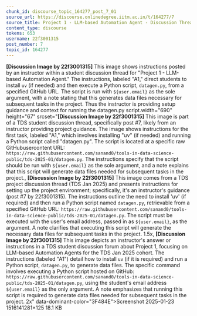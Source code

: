 ```yaml
---
chunk_id: discourse_topic_164277_post_7_01
source_url: https://discourse.onlinedegree.iitm.ac.in/t/164277/7
source_title: Project 1 - LLM-based Automation Agent - Discussion Thread [TDS Jan 2025]
content_type: discourse
tokens: 653
username: 22f3001315
post_number: 7
topic_id: 164277
---
```


**[Discussion Image by 22f3001315]** This image shows instructions posted by an instructor within a student discussion thread for "Project 1 - LLM-based Automation Agent." The instructions, labeled "A1," direct students to install `uv` (if needed) and then execute a Python script, `datagen.py`, from a specified GitHub URL. The script is run with `${user.email}` as the sole argument, with a note stating that this generates data files necessary for subsequent tasks in the project. Thus the instructor is providing setup guidance and context for running the datagen.py script.width="690" height="67" srcset="**[Discussion Image by 22f3001315]** This image is part of a TDS student discussion thread, specifically post #7, likely from an instructor providing project guidance. The image shows instructions for the first task, labeled "A1," which involves installing "uv" (if needed) and running a Python script called "datagen.py". The script is located at a specific raw GitHubusercontent URL: `https://raw.githubusercontent.com/sanand0/tools-in-data-science-public/tds-2025-01/datagen.py`. The instructions specify that the script should be run with `${user.email}` as the sole argument, and a note explains that this script will generate data files needed for subsequent tasks in the project., **[Discussion Image by 22f3001315]** This image comes from a TDS project discussion thread (TDS Jan 2025) and presents instructions for setting up the project environment; specifically, it's an instructor's guidance (post #7 by 22f3001315). The instructions outline the need to install 'uv' (if required) and then run a Python script named `datagen.py`, retrievable from a specified GitHub URL: `https://raw.githubusercontent.com/sanand0/tools-in-data-science-public/tds-2025-01/datagen.py`. The script must be executed with the user's email address, passed in as `${user.email}`, as the argument. A note clarifies that executing this script will generate the necessary data files for subsequent tasks in the project. 1.5x, **[Discussion Image by 22f3001315]** This image depicts an instructor's answer or instructions in a TDS student discussion forum about Project 1, focusing on LLM-based Automation Agents for the TDS Jan 2025 cohort. The instructions (labeled "A1") detail how to install `uv` (if it is required) and run a Python script, `datagen.py`, to generate data files. The specific command involves executing a Python script hosted on GitHub: `https://raw.githubusercontent.com/sanand0/tools-in-data-science-public/tds-2025-01/datagen.py`, using the student's email address `${user.email}` as the only argument. A note emphasizes that running this script is required to generate data files needed for subsequent tasks in the project. 2x" data-dominant-color="3F484E">Screenshot 2025-01-23 1516141281×125 18.1 KB
